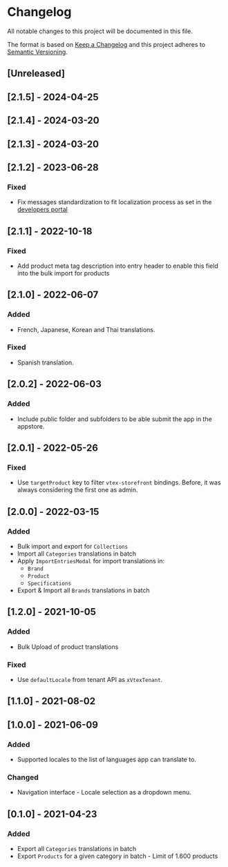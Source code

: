 # Changelog

All notable changes to this project will be documented in this file.

The format is based on [Keep a Changelog](http://keepachangelog.com/en/1.0.0/)
and this project adheres to [Semantic Versioning](http://semver.org/spec/v2.0.0.html).

## [Unreleased]

## [2.1.5] - 2024-04-25

## [2.1.4] - 2024-03-20

## [2.1.3] - 2024-03-20

## [2.1.2] - 2023-06-28

### Fixed

- Fix messages standardization to fit localization process as set in the [developers portal](https://developers.vtex.com/docs/guides/vtex-io-documentation-8-translating-the-component)

## [2.1.1] - 2022-10-18
### Fixed
- Add product meta tag description into entry header to enable this field into the bulk import for products

## [2.1.0] - 2022-06-07

### Added

- French, Japanese, Korean and Thai translations.

### Fixed

- Spanish translation.

## [2.0.2] - 2022-06-03

### Added

- Include public folder and subfolders to be able submit the app in the appstore.

## [2.0.1] - 2022-05-26

### Fixed

- Use `targetProduct` key to filter `vtex-storefront` bindings. Before, it was always considering the first one as admin.

## [2.0.0] - 2022-03-15

### Added

- Bulk import and export for `Collections`
- Import all `Categories` translations in batch
- Apply `ImportEntriesModal` for import translations in:
  - `Brand`
  - `Product`
  - `Specifications`
- Export & Import all `Brands` translations in batch

## [1.2.0] - 2021-10-05

### Added

- Bulk Upload of product translations

### Fixed

- Use `defaultLocale` from tenant API as `xVtexTenant`.

## [1.1.0] - 2021-08-02

## [1.0.0] - 2021-06-09

### Added

- Supported locales to the list of languages app can translate to.

### Changed

- Navigation interface - Locale selection as a dropdown menu.

## [0.1.0] - 2021-04-23

### Added

- Export all `Categories` translations in batch
- Export `Products` for a given category in batch - Limit of 1.600 products
